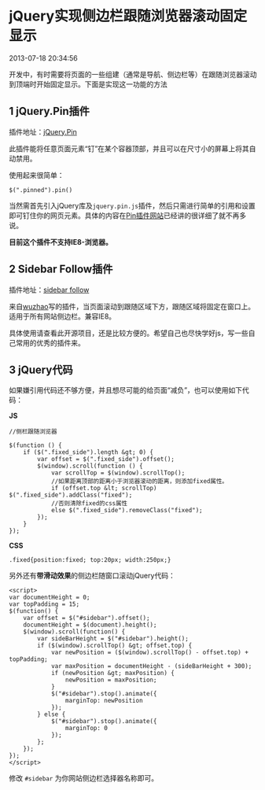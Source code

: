 # jQuery实现侧边栏跟随浏览器滚动固定显示
2013-07-18 20:34:56


开发中，有时需要将页面的一些组建（通常是导航、侧边栏等）在跟随浏览器滚动到顶端时开始固定显示。下面是实现这一功能的方法

## 1 jQuery.Pin插件

插件地址：[jQuery.Pin](http://www.bootcss.com/p/jquery.pin/ "jquery.pin")

此插件能将任意页面元素“钉”在某个容器顶部，并且可以在尺寸小的屏幕上将其自动禁用。

使用起来很简单：

    $(".pinned").pin()

当然需首先引入jQuery库及`jquery.pin.js`插件，然后只需进行简单的引用和设置即可钉住你的网页元素。具体的内容在[Pin插件网站](http://www.bootcss.com/p/jquery.pin/)已经讲的很详细了就不再多说。

**目前这个插件不支持IE8-浏览器。**

## 2 Sidebar Follow插件

插件地址：[sidebar follow](https://github.com/wuzhao/sidebar-follow)

来自[wuzhao](https://github.com/wuzhao)写的插件，当页面滚动到跟随区域下方，跟随区域将固定在窗口上。适用于所有网站侧边栏。兼容IE8。

具体使用请查看此开源项目，还是比较方便的。希望自己也尽快学好js，写一些自己常用的优秀的插件来。

## 3 jQuery代码

如果嫌引用代码还不够方便，并且想尽可能的给页面“减负”，也可以使用如下代码：

**JS**

    //侧栏跟随浏览器
    
    $(function () {
        if ($(".fixed_side").length &gt; 0) {
            var offset = $(".fixed_side").offset();
            $(window).scroll(function () {
                var scrollTop = $(window).scrollTop();
                //如果距离顶部的距离小于浏览器滚动的距离，则添加fixed属性。
                if (offset.top &lt; scrollTop) $(".fixed_side").addClass("fixed");
                //否则清除fixed的css属性
                else $(".fixed_side").removeClass("fixed");
            });
        }
    });

**CSS**

    .fixed{position:fixed; top:20px; width:250px;}

另外还有**带滑动效果**的侧边栏随窗口滚动jQuery代码：

    <script>
    var documentHeight = 0;
    var topPadding = 15;
    $(function() {
        var offset = $("#sidebar").offset();
        documentHeight = $(document).height();
        $(window).scroll(function() {
            var sideBarHeight = $("#sidebar").height();
            if ($(window).scrollTop() &gt; offset.top) {
                var newPosition = ($(window).scrollTop() - offset.top) + topPadding;
                var maxPosition = documentHeight - (sideBarHeight + 300);
                if (newPosition &gt; maxPosition) {
                    newPosition = maxPosition;
                }
                $("#sidebar").stop().animate({
                    marginTop: newPosition
                });
            } else {
                $("#sidebar").stop().animate({
                    marginTop: 0
                });
            };
        });
    });
    </script>
    
修改 `#sidebar` 为你网站侧边栏选择器名称即可。